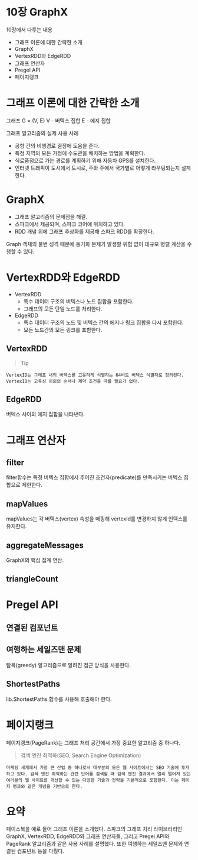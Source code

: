 # 10장 GraphX
10장에서 다루는 내용

* 그래프 이론에 대한 간략한 소개
* GraphX
* VertexRDD와 EdgeRDD
* 그래프 연산자
* Pregel API
* 페이지랭크 

# 그래프 이론에 대한 간략한 소개
그래프 G = (V, E)
V - 버텍스 집합
E - 에지 집합

그래프 알고리즘의 실제 사용 사례

* 공항 간의 비행경로 결정에 도움을 준다.
* 특정 지역의 모든 가정에 수도관을 배치하는 방법을 계획한다.
* 식료품점으로 가는 경로를 계획하기 위해 자동차 GPS를 설치한다.
* 인터넷 트래픽이 도시에서 도시로, 주와 주에서 국가별로 어떻게 라우팅되는지 설계한다.

# GraphX
* 그래프 알고리즘의 문제점을 해결.
* 스파크에서 제공되며, 스파크 코어에 위치하고 있다.
* RDD 개념 위에 그래프 추상화를 제공해 스파크 RDD를 확장한다.

Graph 객체의 불변 성격 때문에 동기화 문제가 발생할 위험 없이 대규모 병렬 계산을 수행할 수 있다.

# VertexRDD와 EdgeRDD

* VertexRDD
  * 특수 데이터 구조의 버텍스나 노드 집합을 포함한다.
  * 그래프의 모든 단일 노드를 처리한다.
* EdgeRDD
  * 특수 데이터 구조의 노드 및 버텍스 간의 에지나 링크 집합을 다시 포함한다.
  * 모든 노드간의 모든 링크를 포함한다.

## VertexRDD

> Tip

    VertexID는 그래프 내의 버텍스를 고유하게 식별하는 64비트 버텍스 식별자로 정의된다. VertexID는 고유성 이외의 순서나 제약 조건을 따를 필요가 없다.

## EdgeRDD
버텍스 사이의 에지 집합을 나타낸다.


# 그래프 연산자 

## filter
filter함수는 특정 버텍스 집합에서 주어진 조건자(predicate)를 만족시키는 버텍스 집합으로 제한한다.

## mapValues
mapValues는 각 버텍스(vertex) 속성을 매핑해 vertexId를 변경하지 않게 인덱스를 유지한다.

## aggregateMessages
GraphX의 핵심 집계 연산.

## triangleCount


# Pregel API

## 연결된 컴포넌트

## 여행하는 세일즈맨 문제
탐욕(greedy) 알고리즘으로 알려진 접근 방식을 사용한다.

## ShortestPaths
lib.ShortestPaths 함수를 사용해 호출해야 한다.


# 페이지랭크
페이지랭크(PageRank)는 그래프 처리 공간에서 가장 중요한 알고리즘 중 하나다.

> 검색 엔진 최적화(SEO, Search Engine Optimization)

    마케팅 세계에서 가장 큰 산업 중 하나로서 대부분의 모든 웹 사이트에서는 SEO 기술에 투자하고 있다. 검색 엔진 최적화는 관련 단어를 검색할 때 검색 엔진 결과에서 멀리 떨어져 있는 여러분의 웹 사이트를 개선할 수 있는 다양한 기술과 전략을 기본적으로 포함한다. 이는 페이지 랭크와 같은 개념을 기반으로 한다.


# 요약
페이스북을 예로 들어 그래프 이론을 소개했다.
스파크의 그래프 처리 라이브러리인 GraphX, VertexRDD, EdgeRDD와 그래프 연산자들, 그리고 Pregel API와 PageRank 알고리즘과 같은 사용 사례를 설명했다.
또한 여행하는 세일즈맨 문제와 연결된 컴포넌트 등을 다뤘다.
